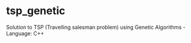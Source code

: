 # tsp_genetic
Solution to TSP (Travelling salesman problem) using Genetic Algorithms - Language: C++
